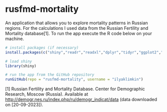 # rusfmd-mortality
An application that allows you to explore mortality patterns in Russian regions. For the calculations I used data from the Russian Fertility and Mortality database[1]. To run the app execute the R code below on your machine.
``` r
# install packages (if necessary)
install.packages(c("shiny","readr","readxl","dplyr","tidyr","ggplot2","thematic","bslib","scales"))

# load shiny
library(shiny)

# run the app from the GitHub repository
runGitHub(repo = "rusfmd-mortality", username = "ilyaklimkin")
```
[1] Russian Fertility and Mortality Database. Center for Demographic Research, Moscow (Russia). Available at http://demogr.nes.ru/index.php/ru/demogr_indicat/data (data downloaded on [20-09-2023]).
